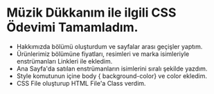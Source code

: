 # Müzik Dükkanım ile ilgili CSS Ödevimi Tamamladım.
<ul> 
<li>Hakkımızda bölümü oluşturdum ve sayfalar arası geçişler yaptım.</li>
<li>Ürünlerimiz bölümüne fiyatları, resimleri ve marka isimleriyle enstrümanları Linkleri ile ekledim.</li>
<li>Ana Sayfa'da satılan enstrümanların isimlerini sıralı şekilde yazdım.</li>
<li>Style komutunun içine body { background-color} ve color ekledim.</li>
<li>CSS File oluşturup HTML File'a Class verdim.</li>
</ul>